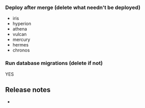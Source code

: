 ### Deploy after merge (delete what needn't be deployed)
- iris
- hyperion
- athena
- vulcan
- mercury
- hermes
- chronos

### Run database migrations (delete if not)
YES

## Release notes
-


